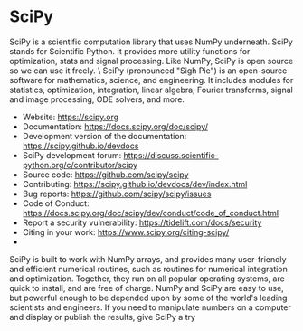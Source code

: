 # SciPy
SciPy is a scientific computation library that uses NumPy underneath.
SciPy stands for Scientific Python.
It provides more utility functions for optimization, stats and signal processing.
Like NumPy, SciPy is open source so we can use it freely.
\\
SciPy (pronounced "Sigh Pie") is an open-source software for mathematics, science, and engineering. It includes modules for statistics, optimization, integration, linear algebra, Fourier transforms, signal and image processing, ODE solvers, and more.

- Website: https://scipy.org
- Documentation: https://docs.scipy.org/doc/scipy/
- Development version of the documentation: https://scipy.github.io/devdocs
- SciPy development forum: https://discuss.scientific-python.org/c/contributor/scipy
- Source code: https://github.com/scipy/scipy
- Contributing: https://scipy.github.io/devdocs/dev/index.html
- Bug reports: https://github.com/scipy/scipy/issues
- Code of Conduct: https://docs.scipy.org/doc/scipy/dev/conduct/code_of_conduct.html
- Report a security vulnerability: https://tidelift.com/docs/security
- Citing in your work: https://www.scipy.org/citing-scipy/
- 
SciPy is built to work with NumPy arrays, and provides many user-friendly and efficient numerical routines, such as routines for numerical integration and optimization. Together, they run on all popular operating systems, are quick to install, and are free of charge. NumPy and SciPy are easy to use, but powerful enough to be depended upon by some of the world's leading scientists and engineers. If you need to manipulate numbers on a computer and display or publish the results, give SciPy a try
